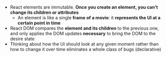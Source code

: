 - React elements are immutable. **Once you create an element, you can't change its children or attributes**
    - An element is like a single **frame of a movie**: it **represents the UI at a certain point in time**
- React DOM compares the **element and its children** to the previous one, and only applies the DOM updates **necessary** to bring the DOM to the desire state
- Thinking about how the UI should look at any given moment rather than how to change it over time eliminates a whole class of bugs (declarative)